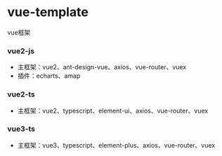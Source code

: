 # vue-template
vue框架
### vue2-js    
* 主框架：vue2、ant-design-vue、axios、vue-router、vuex  
* 插件：echarts、amap  
### vue2-ts  
* 主框架：vue2、typescript、element-ui、axios、vue-router、vuex    
### vue3-ts  
* 主框架：vue3、typescript、element-plus、axios、vue-router、vuex